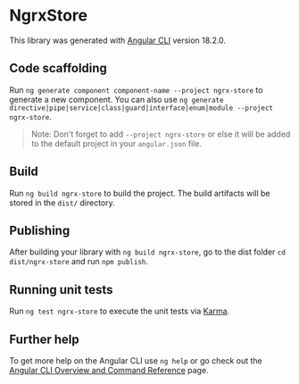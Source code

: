 # NgrxStore

This library was generated with [Angular CLI](https://github.com/angular/angular-cli) version 18.2.0.

## Code scaffolding

Run `ng generate component component-name --project ngrx-store` to generate a new component. You can also use `ng generate directive|pipe|service|class|guard|interface|enum|module --project ngrx-store`.
> Note: Don't forget to add `--project ngrx-store` or else it will be added to the default project in your `angular.json` file. 

## Build

Run `ng build ngrx-store` to build the project. The build artifacts will be stored in the `dist/` directory.

## Publishing

After building your library with `ng build ngrx-store`, go to the dist folder `cd dist/ngrx-store` and run `npm publish`.

## Running unit tests

Run `ng test ngrx-store` to execute the unit tests via [Karma](https://karma-runner.github.io).

## Further help

To get more help on the Angular CLI use `ng help` or go check out the [Angular CLI Overview and Command Reference](https://angular.dev/tools/cli) page.
